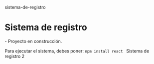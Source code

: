 sistema-de-registro 
<h1> Sistema de registro  </h1>
  - Proyecto en construcción.

Para ejecutar el sistema, debes poner: 
 ```npm install react ```
Sistema de registro 2

